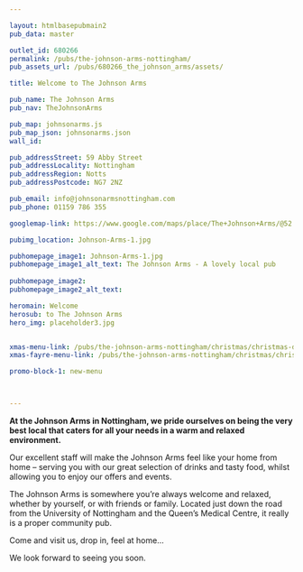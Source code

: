 ```yaml
---

layout: htmlbasepubmain2
pub_data: master

outlet_id: 680266
permalink: /pubs/the-johnson-arms-nottingham/
pub_assets_url: /pubs/680266_the_johnson_arms/assets/

title: Welcome to The Johnson Arms

pub_name: The Johnson Arms
pub_nav: TheJohnsonArms

pub_map: johnsonarms.js
pub_map_json: johnsonarms.json
wall_id:

pub_addressStreet: 59 Abby Street
pub_addressLocality: Nottingham
pub_addressRegion: Notts
pub_addressPostcode: NG7 2NZ

pub_email: info@johnsonarmsnottingham.com
pub_phone: 01159 786 355

googlemap-link: https://www.google.com/maps/place/The+Johnson+Arms/@52.942328,-1.1824457,17z/data=!3m1!4b1!4m5!3m4!1s0x4879c2174ef23997:0x148cad741463535!8m2!3d52.942328!4d-1.180257

pubimg_location: Johnson-Arms-1.jpg

pubhomepage_image1: Johnson-Arms-1.jpg
pubhomepage_image1_alt_text: The Johnson Arms - A lovely local pub
 
pubhomepage_image2: 
pubhomepage_image2_alt_text: 

heromain: Welcome
herosub: to The Johnson Arms
hero_img: placeholder3.jpg


xmas-menu-link: /pubs/the-johnson-arms-nottingham/christmas/christmas-day-menu.html
xmas-fayre-menu-link: /pubs/the-johnson-arms-nottingham/christmas/christmas-fayre-menu.html

promo-block-1: new-menu



---
```




**At the Johnson Arms in Nottingham, we pride ourselves on being the very best local that caters for all your needs in a warm and relaxed environment.**

Our excellent staff will make the Johnson Arms feel like your home from home – serving you with our great selection of drinks and tasty food, whilst allowing you to enjoy our offers and events. 

The Johnson Arms is somewhere you’re always welcome and relaxed, whether by yourself, or with friends or family. Located just down the road from the University of Nottingham and the Queen’s Medical Centre, it really is a proper community pub.

Come and visit us, drop in, feel at home… 

We look forward to seeing you soon.



